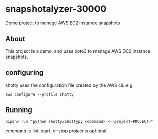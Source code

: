# snapshotalyzer-30000

Demo project to manage AWS EC2 instance snapshots

## About

This project is a demo, and uses boto3 to manage AWS EC2 instance snapshots.

## configuring

shotty uses the configuration file created by the AWS cli. e.g.

`aws configure --profile shotty`

## Running

`pipenv run "python shotty/shottypy <command> <--project=PROJECT>"`

*command* is list, start, or stop
*project* is optional

